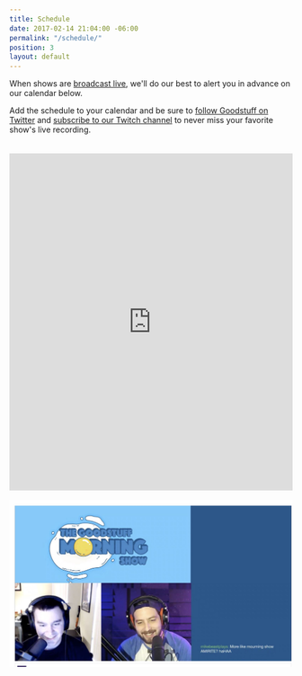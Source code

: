```yaml
---
title: Schedule
date: 2017-02-14 21:04:00 -06:00
permalink: "/schedule/"
position: 3
layout: default
---
```


When shows are [broadcast live](/live/), we'll do our best to alert you in advance on our calendar below.

Add the schedule to your calendar and be sure to [follow Goodstuff on Twitter](https://www.twitter.com/goodstufffm) and [subscribe to our Twitch channel](https://www.twitch.tv/goodstuff_fm) to never miss your favorite show's live recording.

<iframe frameborder="0" height="600" scrolling="no" src="https://www.google.com/calendar/embed?showTitle=0&height=600&wkst=1&bgcolor=%23FFFFFF&src=ee2j65v51bp0oi1gdh3n8amaqs%40group.calendar.google.com&color=%23711616&ctz=America%2FChicago" style=" border-width:0; margin-top: 20px; " width="100%"></iframe>

<a href="https://www.twitch.tv/goodstuff_fm"><img src="/uploads/morningshowontwitch.jpg" alt="The Morning Show recording on Twitch live"></a>
